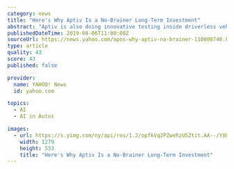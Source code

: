 ```yaml
---
category: news
title: "Here's Why Aptiv Is a No-Brainer Long-Term Investment"
abstract: "Aptiv is also doing innovative testing inside driverless vehicles. Earlier in 2019 Aptiv signed a partnership with Affectiva, a Boston-based MIT Media Lab spin-off that specializes in \"human perception\" artificial intelligence. Affectiva owns the first ..."
publishedDateTime: 2019-08-06T11:00:00Z
sourceUrl: https://news.yahoo.com/apos-why-aptiv-no-brainer-110000740.html
type: article
quality: 43
score: 43
published: false

provider:
  name: YAHOO! News
  id: yahoo.com

topics:
  - AI
  - AI in Autos

images:
  - url: https://s.yimg.com/ny/api/res/1.2/opfkVq2PZweRzU5Ztit.AA--/YXBwaWQ9aGlnaGxhbmRlcjt3PTEyODA7aD01MzMuMzMzMzMzMzMzMzMzNA--/https://s.yimg.com/uu/api/res/1.2/svYFeJSqMXPi2hTOj7t0jQ--~B/aD02MDA7dz0xNDQwO3NtPTE7YXBwaWQ9eXRhY2h5b24-/http://media.zenfs.com/en-US/homerun/motleyfool.com/257163d21855eb433cd904b6b9a5370b
    width: 1279
    height: 533
    title: "Here's Why Aptiv Is a No-Brainer Long-Term Investment"
---
```

